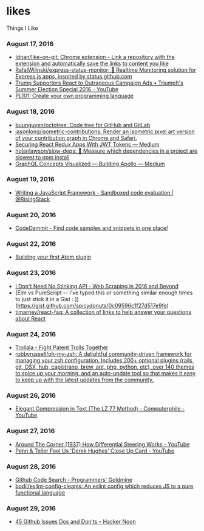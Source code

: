 # likes
Things I Like

### August 17, 2016
- [Idnan/like-on-git: Chrome extension - Link a repository with the extension and automatically save the links to content you like](https://github.com/Idnan/like-on-git) 
- [RafalWilinski/express-status-monitor: 🚀 Realtime Monitoring solution for Express.js apps, inspired by status.github.com](https://github.com/RafalWilinski/express-status-monitor) 
- [Trump Supporters React to Outrageous Campaign Ads • Triumph's Summer Election Special 2016 - YouTube](https://www.youtube.com/watch?v=6MubunsD-7g) 
- [PL101: Create your own programming language](http://nathansuniversity.com/pegs.html) 

### August 18, 2016
- [buunguyen/octotree: Code tree for GitHub and GitLab](https://github.com/buunguyen/octotree) 
- [jasonlong/isometric-contributions: Render an isometric pixel art version of your contribution graph in Chrome and Safari.](https://github.com/jasonlong/isometric-contributions) 
- [Securing React Redux Apps With JWT Tokens — Medium](https://medium.com/@rajaraodv/securing-react-redux-apps-with-jwt-tokens-fcfe81356ea0#.c0ausyxc9) 
- [nolanlawson/slow-deps: 🐌 Measure which dependencies in a project are slowest to npm install](https://github.com/nolanlawson/slow-deps) 
- [GraphQL Concepts Visualized — Building Apollo — Medium](https://medium.com/apollo-stack/the-concepts-of-graphql-bc68bd819be3#.phloml2ui) 

### August 19, 2016
- [Writing a JavaScript Framework - Sandboxed code evaluation | @RisingStack](https://blog.risingstack.com/writing-a-javascript-framework-sandboxed-code-evaluation/?utm_campaign=Revue%20newsletter&utm_medium=Newsletter&utm_source=revue) 

### August 20, 2016
- [CodeDammit - Find code samples and snippets in one place!](http://codedammit.co/#/) 

### August 22, 2016
- [Building your first Atom plugin](https://github.com/blog/2231-building-your-first-atom-plugin) 

### August 23, 2016
- [I Don't Need No Stinking API - Web Scraping in 2016 and Beyond](https://franciskim.co/2016/08/24/dont-need-no-stinking-api-web-scraping-2016-beyond/) 
- [Elm vs PureScript -- I've typed this or something similar enough times to just stick it in a Gist : ]](https://gist.github.com/spicydonuts/0c09596c1f27d517e9fe) 
- [timarney/react-faq: A collection of links to help answer your questions about React](https://github.com/timarney/react-faq) 

### August 24, 2016
- [Trollala - Fight Patent Trolls Together](http://trollala.com/) 
- [robbyrussell/oh-my-zsh: A delightful community-driven framework for managing your zsh configuration. Includes 200+ optional plugins (rails, git, OSX, hub, capistrano, brew, ant, php, python, etc), over 140 themes to spice up your morning, and an auto-update tool so that makes it easy to keep up with the latest updates from the community.](https://github.com/robbyrussell/oh-my-zsh) 

### August 26, 2016
- [Elegant Compression in Text (The LZ 77 Method) - Computerphile - YouTube](https://www.youtube.com/watch?v=goOa3DGezUA) 

### August 27, 2016
- [Around The Corner (1937) How Differential Steering Works - YouTube](https://www.youtube.com/watch?v=yYAw79386WI) 
- [Penn & Teller Fool Us 'Derek Hughes' Close Up Card - YouTube](https://www.youtube.com/watch?v=222d-WP-HpY) 

### August 28, 2016
- [Github Code Search - Programmers' Goldmine](http://jakubdziworski.github.io/tools/2016/08/26/github-code-advances-search-programmers-goldmine.html) 
- [bodil/eslint-config-cleanjs: An eslint config which reduces JS to a pure functional language](https://github.com/bodil/eslint-config-cleanjs) 

### August 29, 2016
- [45 Github Issues Dos and Don’ts – Hacker Noon](https://hackernoon.com/45-github-issues-dos-and-donts-dfec9ab4b612#.rs3npuz87) 
